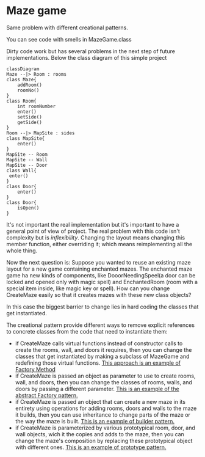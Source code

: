 # Maze game

Same problem with different creational patterns. 

You can see code with smells in MazeGame.class 

Dirty code work but has several problems in the next step of future implementations.
Below the class diagram of this simple project 

```mermaid
classDiagram
Maze --|> Room : rooms
class Maze{
    addRoom()
    roomNo()
}
class Room{
    int roomNumber
    enter()
    setSide()
    getSide()
}
Room --|> MapSite : sides
class MapSite{
    enter()
}
MapSite -- Room
MapSite -- Wall
MapSite -- Door
class Wall{
 enter()
}
class Door{
    enter()
}
class Door{
    isOpen()
}
```

It's not important the real implementation but it's important to have a general point of view of project.
The real problem with this code isn't complexity but is *inflexibility*. Changing the layout means changing this member function, either overriding it; which means reimplementing all the whole thing.


Now the next question is:
Suppose you wanted to reuse an existing maze layout for a new game containing enchanted mazes. 
The enchanted maze game ha new kinds of components, like DooorNeedingSpeel(a door can be locked and opened only with magic spell) and EnchantedRoom (room with a special item inside, like magic key or spell).
How can you change CreateMaze easily so that it creates mazes with these new class objects?

In this case the biggest barrier to change lies in hard coding the classes that get instantiated.

The creational pattern provide different ways to remove explicit references to concrete classes from the code that need to instantiate them:

- if CreateMaze calls virtual functions instead of constructor calls to create the rooms, wall, and doors it requires, then you can change the classes that get instantiated by making a subclass of MazeGame and redefining those virtual functions. [This approach is an example of Factory Method](factory-method)
- if CreateMaze is passed an object as parameter to use to create rooms, wall, and doors, then you can change the classes of rooms, walls, and doors by passing a different parameter. [This is an example of the abstract Factory pattern.](abstract-factory)
- if CreateMaze is passed an object that can create a new maze in its entirety using operations for adding rooms, doors and walls to the maze it builds, then you can use inheritance to change parts of the maze or the way the maze is built. [This is an example of builder pattern.](builder)
- if CreateMaze is parameterized by various prototypical room, door, and wall objects, wich it the copies and adds to the maze, then you can change the maze's composition by replacing these prototypical object with different ones. [This is an example of prototype pattern.](prototype)

